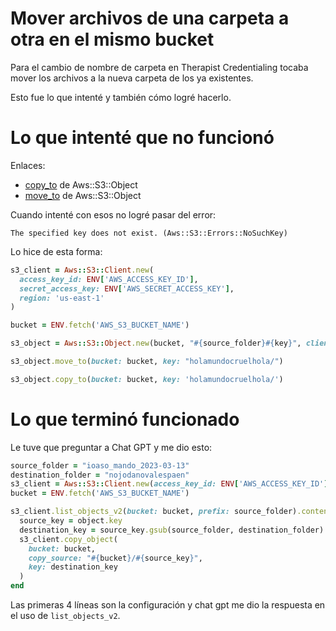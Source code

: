 # Mover archivos de una carpeta a otra en el mismo bucket

Para el cambio de nombre de carpeta en Therapist Credentialing tocaba mover los archivos a la nueva carpeta de los ya existentes.

Esto fue lo que intenté y también cómo logré hacerlo.


# Lo que intenté que no funcionó

Enlaces:

- [copy_to](https://docs.aws.amazon.com/sdk-for-ruby/v3/api/Aws/S3/Object.html#copy_to-instance_method) de Aws::S3::Object
- [move_to](https://docs.aws.amazon.com/sdk-for-ruby/v3/api/Aws/S3/Object.html#move_to-instance_method) de Aws::S3::Object 

Cuando intenté con esos no logré pasar del error:

    The specified key does not exist. (Aws::S3::Errors::NoSuchKey)

Lo hice de esta forma:
```ruby
s3_client = Aws::S3::Client.new(
  access_key_id: ENV['AWS_ACCESS_KEY_ID'],
  secret_access_key: ENV['AWS_SECRET_ACCESS_KEY'],
  region: 'us-east-1'
)

bucket = ENV.fetch('AWS_S3_BUCKET_NAME')

s3_object = Aws::S3::Object.new(bucket, "#{source_folder}#{key}", client: client)

s3_object.move_to(bucket: bucket, key: "holamundocruelhola/")

s3_object.copy_to(bucket: bucket, key: 'holamundocruelhola/')
```


# Lo que terminó funcionado

Le tuve que preguntar a Chat GPT y me dio esto:
```ruby
source_folder = "ioaso_mando_2023-03-13"
destination_folder = "nojodanovalespaen"
s3_client = Aws::S3::Client.new(access_key_id: ENV['AWS_ACCESS_KEY_ID'], secret_access_key: ENV['AWS_SECRET_ACCESS_KEY'], region: 'us-east-1')
bucket = ENV.fetch('AWS_S3_BUCKET_NAME')

s3_client.list_objects_v2(bucket: bucket, prefix: source_folder).contents.each do |object|
  source_key = object.key
  destination_key = source_key.gsub(source_folder, destination_folder)
  s3_client.copy_object(
	bucket: bucket,
	copy_source: "#{bucket}/#{source_key}",
	key: destination_key
  )
end
```

Las primeras 4 líneas son la configuración y chat gpt me dio la respuesta en el uso de `list_objects_v2`.

